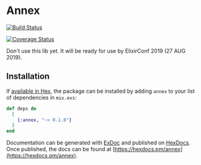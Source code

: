 # Annex

[![Build Status](https://travis-ci.com/elbow-jason/annex.svg?branch=master)](https://travis-ci.com/elbow-jason/annex)

[![Coverage Status](https://coveralls.io/repos/github/elbow-jason/annex/badge.svg?branch=master)](https://coveralls.io/github/elbow-jason/annex?branch=master)


Don't use this lib yet. It will be ready for use by ElixirConf 2019 (27 AUG 2019).

## Installation

If [available in Hex](https://hex.pm/docs/publish), the package can be installed
by adding `annex` to your list of dependencies in `mix.exs`:

```elixir
def deps do
  [
    {:annex, "~> 0.1.0"}
  ]
end
```

Documentation can be generated with [ExDoc](https://github.com/elixir-lang/ex_doc)
and published on [HexDocs](https://hexdocs.pm). Once published, the docs can
be found at [https://hexdocs.pm/annex](https://hexdocs.pm/annex).


